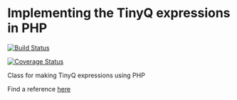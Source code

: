 # Implementing the TinyQ expressions in PHP

[![Build Status](https://travis-ci.org/interexperts/php-tinyqbuilder.svg?branch=master)](https://travis-ci.org/interexperts/php-tinyqbuilder)

[![Coverage Status](https://coveralls.io/repos/github/interexperts/php-tinyqbuilder/badge.svg?branch=master)](https://coveralls.io/github/interexperts/php-tinyqbuilder?branch=master)

Class for making TinyQ expressions using PHP 

Find a reference [here](https://www.novell.com/developer/plugin-sdk/ref/restapi/7.0/javadoc/com/novell/sentinel/client/tinyq/TinyQBuilder.html)
